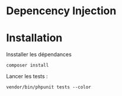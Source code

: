 Depencency Injection
====================

# Installation

Insstaller les dépendances
```
composer install
```
Lancer les tests :
```
vendor/bin/phpunit tests --color
```